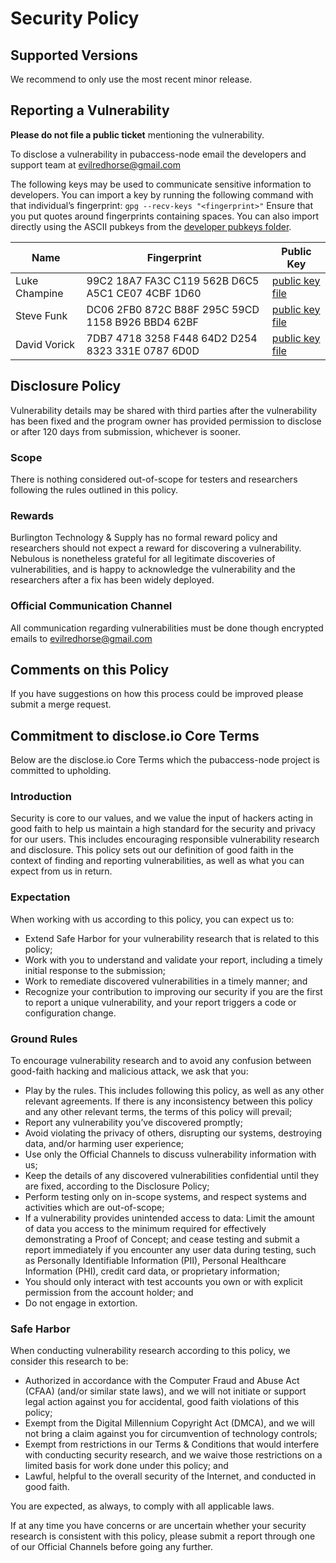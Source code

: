 # Security Policy

## Supported Versions

We recommend to only use the most recent minor release.
 
## Reporting a Vulnerability

**Please do not file a public ticket** mentioning the vulnerability.

To disclose a vulnerability in pubaccess-node email the developers and support team at evilredhorse@gmail.com

The following keys may be used to communicate sensitive information to developers.
You can import a key by running the following command with that individual’s fingerprint: `gpg --recv-keys "<fingerprint>"` Ensure that you put quotes around fingerprints containing spaces.
You can also import directly using the ASCII pubkeys from the [developer pubkeys folder](doc/developer-pubkeys).

| Name | Fingerprint | Public Key |
|------|-------------|-------------|
| Luke Champine | 99C2 18A7 FA3C C119 562B D6C5 A5C1 CE07 4CBF 1D60 | [public key file](doc/developer-pubkeys/luke-champine-pubkey.asc) |
| Steve Funk | DC06 2FB0 872C B88F 295C 59CD 1158 B926 BBD4 62BF |  [public key file](doc/developer-pubkeys/steve-funk-pubkey.asc) |
| David Vorick | 7DB7 4718 3258 F448 64D2 D254 8323 331E 0787 6D0D | [public key file](doc/developer-pubkeys/david-vorick-pubkey.asc) |
 
## Disclosure Policy
Vulnerability details may be shared with third parties after the vulnerability
has been fixed and the program owner has provided permission to disclose or
after 120 days from submission, whichever is sooner.

### Scope
There is nothing considered out-of-scope for testers and researchers following
the rules outlined in this policy.

### Rewards
Burlington Technology & Supply has no formal reward policy and researchers should not expect a reward
for discovering a vulnerability. Nebulous is nonetheless grateful for all
legitimate discoveries of vulnerabilities, and is happy to acknowledge the
vulnerability and the researchers after a fix has been widely deployed.


### Official Communication Channel
All communication regarding vulnerabilities must be done though encrypted emails to evilredhorse@gmail.com


## Comments on this Policy
If you have suggestions on how this process could be improved please submit a merge request.


## Commitment to disclose.io Core Terms
Below are the disclose.io Core Terms which the pubaccess-node project is committed to upholding.

### Introduction 
Security is core to our values, and we value the input of hackers acting in good
faith to help us maintain a high standard for the security and privacy for our
users. This includes encouraging responsible vulnerability research and
disclosure. This policy sets out our definition of good faith in the context of
finding and reporting vulnerabilities, as well as what you can expect from us in
return.

### Expectation
When working with us according to this policy, you can expect us to:

- Extend Safe Harbor for your vulnerability research that is related to this policy;
- Work with you to understand and validate your report, including a timely initial response to the submission;
- Work to remediate discovered vulnerabilities in a timely manner; and
- Recognize your contribution to improving our security if you are the first to report a unique vulnerability, and your report triggers a code or configuration change.

### Ground Rules
To encourage vulnerability research and to avoid any confusion between good-faith hacking and malicious attack, we ask that you:

- Play by the rules. This includes following this policy, as well as any other relevant agreements. If there is any inconsistency between this policy and any other relevant terms, the terms of this policy will prevail;
- Report any vulnerability you’ve discovered promptly;
- Avoid violating the privacy of others, disrupting our systems, destroying data, and/or harming user experience;
- Use only the Official Channels to discuss vulnerability information with us;
- Keep the details of any discovered vulnerabilities confidential until they are fixed, according to the Disclosure Policy;
- Perform testing only on in-scope systems, and respect systems and activities which are out-of-scope;
- If a vulnerability provides unintended access to data: Limit the amount of data you access to the minimum required for effectively demonstrating a Proof of Concept; and cease testing and submit a report immediately if you encounter any user data during testing, such as Personally Identifiable Information (PII), Personal Healthcare Information (PHI), credit card data, or proprietary information;
- You should only interact with test accounts you own or with explicit permission from the account holder; and
- Do not engage in extortion.

### Safe Harbor
When conducting vulnerability research according to this policy, we consider this research to be:

- Authorized in accordance with the Computer Fraud and Abuse Act (CFAA) (and/or similar state laws), and we will not initiate or support legal action against you for accidental, good faith violations of this policy;
- Exempt from the Digital Millennium Copyright Act (DMCA), and we will not bring a claim against you for circumvention of technology controls;
- Exempt from restrictions in our Terms & Conditions that would interfere with conducting security research, and we waive those restrictions on a limited basis for work done under this policy; and
- Lawful, helpful to the overall security of the Internet, and conducted in good faith.

You are expected, as always, to comply with all applicable laws.

If at any time you have concerns or are uncertain whether your security research is consistent with this policy, please submit a report through one of our Official Channels before going any further.
